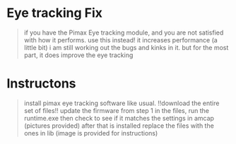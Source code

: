 # Eye tracking Fix
> if you have the Pimax Eye tracking module, and you are not satisfied with how it performs. use this instead! it increases performance (a little bit) i am still working out the bugs and kinks in it. but for the most part, it does improve the eye tracking

# Instructons

> install pimax eye tracking software like usual. !!download the entire set of files!! update the firmware from step 1 in the files, run the runtime.exe then check to see if it matches the settings in amcap (pictures provided) after that is installed replace the files with the ones in lib (image is provided for instructions)
